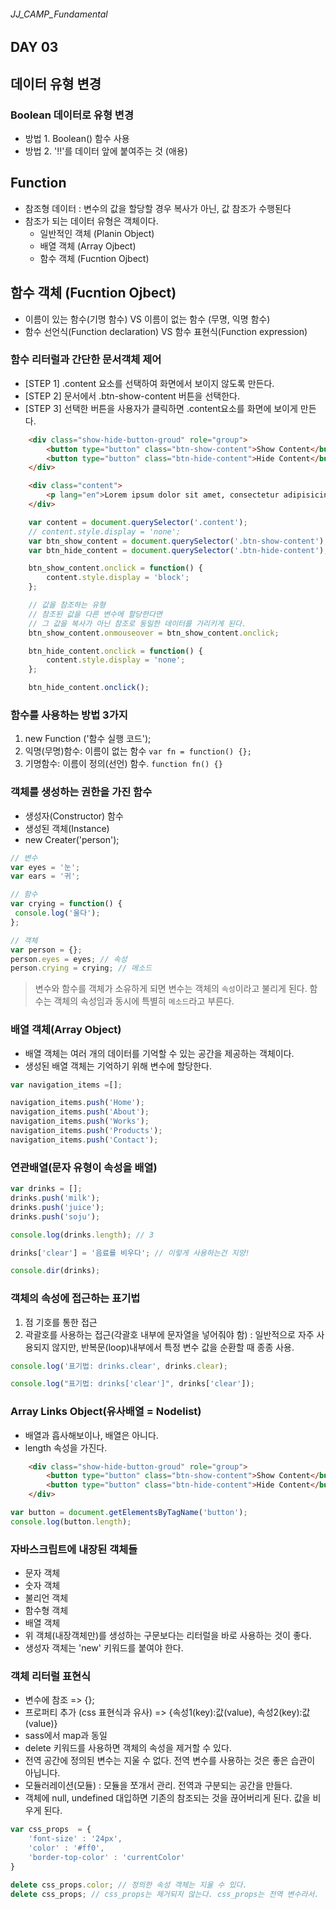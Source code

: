 ###### JJ_CAMP_Fundamental

## DAY 03

## 데이터 유형 변경
### Boolean 데이터로 유형 변경
- 방법 1. Boolean() 함수 사용
- 방법 2. '!!'를 데이터 앞에 붙여주는 것 (애용)

## Function
- 참조형 데이터 : 변수의 값을 할당할 경우 복사가 아닌, 값 참조가 수행된다 
- 참조가 되는 데이터 유형은 객체이다.
	- 일반적인 객체 (Planin Object)
	- 배열 객체 (Array Ojbect)
	- 함수 객체 (Fucntion Ojbect)

## 함수 객체 (Fucntion Ojbect)
- 이름이 있는 함수(기명 함수) VS 이름이 없는 함수 (무명, 익명 함수)
- 함수 선언식(Function declaration) VS 함수 표현식(Function expression)

### 함수 리터럴과 간단한 문서객체 제어
- [STEP 1] .content 요소를 선택하여 화면에서 보이지 않도록 만든다.
- [STEP 2] 문서에서 .btn-show-content 버튼을 선택한다.
- [STEP 3] 선택한 버튼을 사용자가 클릭하면 .content요소를 화면에 보이게 만든다.

```html
	<div class="show-hide-button-groud" role="group">
		<button type="button" class="btn-show-content">Show Content</button>
		<button type="button" class="btn-hide-content">Hide Content</button>
	</div>

	<div class="content">
		<p lang="en">Lorem ipsum dolor sit amet, consectetur adipisicing elit. Eos quod quae rem alias non vero nobis fugit, quasi quam, dolorum, cupiditate, inventore magnam. Magni autem reiciendis cum, temporibus eum pariatur.</p>
	</div>
```

```javascript
	var content = document.querySelector('.content');
	// content.style.display = 'none';
	var btn_show_content = document.querySelector('.btn-show-content');
	var btn_hide_content = document.querySelector('.btn-hide-content');

	btn_show_content.onclick = function() {
		content.style.display = 'block';
	};

	// 값을 참조하는 유형
	// 참조된 값을 다른 변수에 할당한다면
	// 그 값을 복사가 아닌 참조로 동일한 데이터를 가리키게 된다.
	btn_show_content.onmouseover = btn_show_content.onclick;

	btn_hide_content.onclick = function() {
		content.style.display = 'none';
	};

	btn_hide_content.onclick(); 
```
### 함수를 사용하는 방법 3가지
1. new Function ('함수 실행 코드');
2. 익명(무명)함수: 이름이 없는 함수 
`var fn = function() {};`
3. 기명함수: 이름이 정의(선언) 함수.
`function fn() {}`

### 객체를 생성하는 권한을 가진 함수
- 생성자(Constructor) 함수
- 생성된 객체(Instance)
- new Creater('person');

```javascript
// 변수
var eyes = '눈';
var ears = '귀';

// 함수
var crying = function() {
 console.log('울다');
};

// 객체 
var person = {};
person.eyes = eyes; // 속성
person.crying = crying; // 메소드

```
> 변수와 함수를 객체가 소유하게 되면 변수는 객체의 `속성`이라고 불리게 된다.
함수는 객체의 속성임과 동시에 특별히 `메소드`라고 부른다.

### 배열 객체(Array Object)
- 배열 객체는 여러 개의 데이터를 기억할 수 있는 공간을 제공하는 객체이다.
- 생성된 배열 객체는 기억하기 위해 변수에 할당한다. 

```javascript
var navigation_items =[];

navigation_items.push('Home');
navigation_items.push('About');
navigation_items.push('Works');
navigation_items.push('Products');
navigation_items.push('Contact');
```
### 연관배열(문자 유형이 속성을 배열)

```javascript
var drinks = [];
drinks.push('milk');
drinks.push('juice');
drinks.push('soju');

console.log(drinks.length); // 3

drinks['clear'] = '음료를 비우다'; // 이렇게 사용하는건 지양!

console.dir(drinks); 
```

### 객체의 속성에 접근하는 표기법
1. 점 기호를 통한 접근
2. 곽괄호를 사용하는 접근(각괄호 내부에 문자열을 넣어줘야 함)
: 일반적으로 자주 사용되지 않지만, 반복문(loop)내부에서 특정 변수 값을 순환할 때 종종 사용.

```javascript
console.log('표기법: drinks.clear', drinks.clear);

console.log("표기법: drinks['clear']", drinks['clear']);
```

### Array Links Object(유사배열 = Nodelist)
- 배열과 흡사해보이나, 배열은 아니다.
- length 속성을 가진다.

```html 
	<div class="show-hide-button-groud" role="group">
		<button type="button" class="btn-show-content">Show Content</button>
		<button type="button" class="btn-hide-content">Hide Content</button>
	</div>
```

```javascript
var button = document.getElementsByTagName('button');
console.log(button.length);
```
### 자바스크립트에 내장된 객체들
- 문자 객체
- 숫자 객체
- 불리언 객체
- 함수형 객체
- 배열 객체
- 위 객체(내장객체만)를 생성하는 구문보다는 리터럴을 바로 사용하는 것이 좋다.
- 생성자 객체는 'new' 키워드를 붙여야 한다.

### 객체 리터럴 표현식 
- 변수에 참조 => {};
- 프로퍼티 추가 (css 표현식과 유사) => {속성1(key):값(value), 속성2(key):값(value)}
- sass에서 map과 동일
- delete 키워드를 사용하면 객체의 속성을 제거할 수 있다. 
- 전역 공간에 정의된 변수는 지울 수 없다. 전역 변수를 사용하는 것은 좋은 습관이 아닙니다. 
- 모듈러레이션(모듈) : 모듈을 쪼개서 관리. 전역과 구분되는 공간을 만들다.
- 객체에 null, undefined 대입하면 기존의 참조되는 것을 끊어버리게 된다. 값을 비우게 된다.

```javascript
var css_props  = {
	'font-size' : '24px',
	'color' : '#ff0',
	'border-top-color' : 'currentColor'
}

delete css_props.color; // 정의한 속성 객체는 지울 수 있다.
delete css_props; // css_props는 제거되지 않는다. css_props는 전역 변수라서.
```










